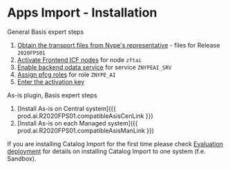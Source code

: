 # Apps Import - Installation

General Basis expert steps

1. [Obtain the transport files from Nype's representative](../../../inst/step-1) - files for Release `2020FPS01` 
2. [Activate Frontend ICF nodes](../../../inst/step-2) for node `zftai`
3. [Enable backend odata service](../../../inst/step-3) for service `ZNYPEAI_SRV`
4. [Assign pfcg roles](../../../inst/step-4) for role `ZNYPE_AI`
5. [Enter the activation key](../../../inst/step-5)

As-is plugin, Basis expert steps

1. [Install As-is on Central system]({{ prod.ai.R2020FPS01.compatibleAsisCenLink }})
2. [Install As-is on each Managed system]({{ prod.ai.R2020FPS01.compatibleAsisManLink }}) 

If you are installing Catalog Import for the first time please check [Evaluation deployment](eval-dep.md) for details on installing Catalog Import to one system (f.e. Sandbox).